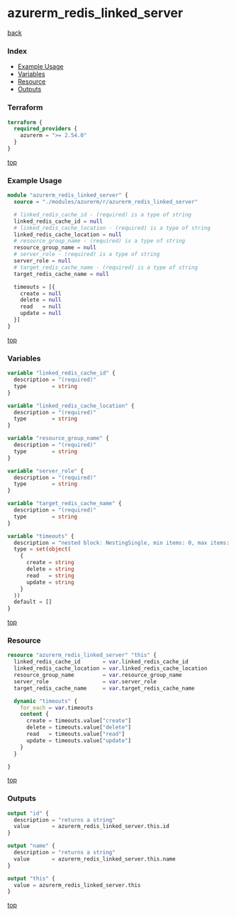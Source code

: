 # azurerm_redis_linked_server

[back](../azurerm.md)

### Index

- [Example Usage](#example-usage)
- [Variables](#variables)
- [Resource](#resource)
- [Outputs](#outputs)

### Terraform

```terraform
terraform {
  required_providers {
    azurerm = ">= 2.54.0"
  }
}
```

[top](#index)

### Example Usage

```terraform
module "azurerm_redis_linked_server" {
  source = "./modules/azurerm/r/azurerm_redis_linked_server"

  # linked_redis_cache_id - (required) is a type of string
  linked_redis_cache_id = null
  # linked_redis_cache_location - (required) is a type of string
  linked_redis_cache_location = null
  # resource_group_name - (required) is a type of string
  resource_group_name = null
  # server_role - (required) is a type of string
  server_role = null
  # target_redis_cache_name - (required) is a type of string
  target_redis_cache_name = null

  timeouts = [{
    create = null
    delete = null
    read   = null
    update = null
  }]
}
```

[top](#index)

### Variables

```terraform
variable "linked_redis_cache_id" {
  description = "(required)"
  type        = string
}

variable "linked_redis_cache_location" {
  description = "(required)"
  type        = string
}

variable "resource_group_name" {
  description = "(required)"
  type        = string
}

variable "server_role" {
  description = "(required)"
  type        = string
}

variable "target_redis_cache_name" {
  description = "(required)"
  type        = string
}

variable "timeouts" {
  description = "nested block: NestingSingle, min items: 0, max items: 0"
  type = set(object(
    {
      create = string
      delete = string
      read   = string
      update = string
    }
  ))
  default = []
}
```

[top](#index)

### Resource

```terraform
resource "azurerm_redis_linked_server" "this" {
  linked_redis_cache_id       = var.linked_redis_cache_id
  linked_redis_cache_location = var.linked_redis_cache_location
  resource_group_name         = var.resource_group_name
  server_role                 = var.server_role
  target_redis_cache_name     = var.target_redis_cache_name

  dynamic "timeouts" {
    for_each = var.timeouts
    content {
      create = timeouts.value["create"]
      delete = timeouts.value["delete"]
      read   = timeouts.value["read"]
      update = timeouts.value["update"]
    }
  }

}
```

[top](#index)

### Outputs

```terraform
output "id" {
  description = "returns a string"
  value       = azurerm_redis_linked_server.this.id
}

output "name" {
  description = "returns a string"
  value       = azurerm_redis_linked_server.this.name
}

output "this" {
  value = azurerm_redis_linked_server.this
}
```

[top](#index)